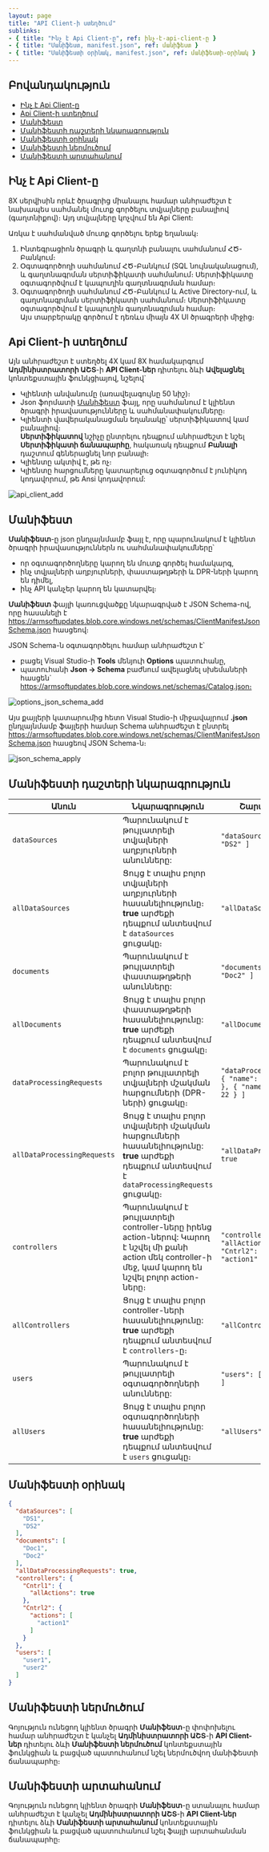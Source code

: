 ```yaml
---
layout: page
title: "API Client-ի ստեղծում" 
sublinks:
- { title: "Ինչ է Api Client-ը", ref: ինչ-է-api-client-ը }
- { title: "Մանիֆեստ, manifest.json", ref: մանիֆեստ }
- { title: "Մանիֆեստի օրինակ, manifest.json", ref: մանիֆեստի-օրինակ }
---
```


## Բովանդակություն

- [Ինչ է Api Client-ը](#ինչ-է-api-client-ը)
- [Api Client-ի ստեղծում](#api-client-ի-ստեղծում)
- [Մանիֆեստ](#մանիֆեստ)
- [Մանիֆեստի դաշտերի նկարագրություն](#մանիֆեստի-դաշտերի-նկարագրություն)
- [Մանիֆեստի օրինակ](#մանիֆեստի-օրինակ)
- [Մանիֆեստի ներմուծում](#մանիֆեստի-ներմուծում)
- [Մանիֆեստի արտահանում](#մանիֆեստի-արտահանում)

## Ինչ է Api Client-ը

8X սերվիսին որևէ ծրագրից միանալու համար անհրաժեշտ է նախապես սահմանել մուտք գործելու տվյալները բանալիով (գաղտնիքով)։
Այդ տվյալները կոչվում են Api Client։

Առկա է սահմանված մուտք գործելու երեք եղանակ։
1. Ինտեգրացիոն ծրագրի և գաղտնի բանալու սահմանում ՀԾ-Բանկում։
2. Օգտագործողի սահմանում ՀԾ-Բանկում (SQL նույնականացում), և գաղտնագրման սերտիֆիկատի սահմանում։
  Սերտիֆիկատը օգտագործվում է կապուղին գաղտնագրման համար։
3. Օգտագործողի սահմանում ՀԾ-Բանկում և Active Directory-ում, և գաղտնագրման սերտիֆիկատի սահմանում։
  Սերտիֆիկատը օգտագործվում է կապուղին գաղտնագրման համար։  
  Այս տարբերակը գործում է դեռևս միայն 4X UI ծրագրերի միջից։

## Api Client-ի ստեղծում

Այն անհրաժեշտ է ստեղծել 4X կամ 8X համակարգում **Ադմինիստրատորի ԱՇՏ**-ի **API Client-ներ** դիտելու ձևի **Ավելացնել** կոնտեքստային ֆունկցիայով, նշելով`
* Կլիենտի անվանումը (առավելագույնը 50 նիշ)։
* Json ֆորմատի [Մանիֆեստ](#Մանիֆեստ) ֆայլ, որը սահմանում է կլիենտ ծրագրի իրավասությունները և սահմանափակումները։
* Կլիենտի վավերականացման եղանակը՝ սերտիֆիկատով կամ բանալիով։  
  **Սերտիֆիկատով** նշիչը ընտրելու դեպքում անհրաժեշտ է նշել **Սերտիֆիկատի ճանապարհը**, հակառակ դեպքում **Բանալի** դաշտում գեներացնել նոր բանալի։
* Կլիենտը ակտիվ է, թե ոչ։
* Կլիենտը հարցումները կատարելուց օգտագործում է յունիկոդ կոդավորում, թե Ansi կոդավորում:

![api_client_add](../images/api_client_add.png)

## Մանիֆեստ 

**Մանիֆեստ**-ը json ընդլայնմամբ ֆայլ է, որը պարունակում է կլիենտ ծրագրի իրավասություններն ու սահմանափակումները՝ 
* որ օգտագործողները կարող են մուտք գործել համակարգ, 
* ինչ տվյալների աղբյուրների, փաստաթղթերի և DPR-ների կարող են դիմել,
* ինչ API կանչեր կարող են կատարվել։

**Մանիֆեստ** ֆայլի կառուցվածքը նկարագրված է JSON Schema-ով, որը հասանելի է https://armsoftupdates.blob.core.windows.net/schemas/ClientManifestJsonSchema.json հասցեով։

JSON Schema-ն օգտագործելու համար անհրաժեշտ է՝
* բացել Visual Studio-ի **Tools** մենյուի **Options** պատուհանը,
* պատուհանի **Json -> Schema** բաժնում ավելացնել սխեմաների հասցեն` https://armsoftupdates.blob.core.windows.net/schemas/Catalog.json։

![options_json_schema_add](../images/options_json_schema_add.png)

Այս քայլերի կատարումից հետո Visual Studio-ի միջավայրում **.json** ընդլայնմամբ ֆայլերի համար Schema անհրաժեշտ է ընտրել https://armsoftupdates.blob.core.windows.net/schemas/ClientManifestJsonSchema.json հասցեով JSON Schema-ն։

![json_schema_apply](../images/json_schema_apply.png)

## Մանիֆեստի դաշտերի նկարագրություն

| Անուն |  Նկարագրություն | Շարահյուսություն |
|--|--|--|
| `dataSources` | Պարունակում է թույլատրելի տվյալների աղբյուրների անունները: | `"dataSources": [ "DS1", "DS2" ]` |
| `allDataSources` | Ցույց է տալիս բոլոր տվյալների աղբյուրների հասանելիությունը։ **true** արժեքի դեպքում անտեսվում է `dataSources` ցուցակը։ | `"allDataSources": true` |
| `documents` | Պարունակում է թույլատրելի փաստաթղթերի անունները: | `"documents": [ "Doc1", "Doc2" ]` |
| `allDocuments` | Ցույց է տալիս բոլոր փաստաթղթերի հասանելիությունը: **true** արժեքի դեպքում անտեսվում է `documents` ցուցակը։ | `"allDocuments": true` |
| `dataProcessingRequests` | Պարունակում է բոլոր թույլատրելի տվյալների մշակման հարցումների (DPR-ների) ցուցակը։ | `"dataProcessingRequests": [ { "name": "Dpr1", "type": 21 }, { "name": "Dpr2", "type": 22 } ]` |
| `allDataProcessingRequests` | Ցույց է տալիս բոլոր տվյալների մշակման հարցումների հասանելիությունը: **true** արժեքի դեպքում անտեսվում է `dataProcessingRequests` ցուցակը։ | `"allDataProcessingRequests": true` |
| `controllers` | Պարունակում է թույլատրելի controller-ները իրենց action-ներով: Կարող է նշվել մի քանի action մեկ controller-ի մեջ, կամ կարող են նշվել բոլոր action-ները։ | `"controllers": { "Cntrl1": { "allActions": true }, "Cntrl2": { "actions": [ "action1" ] } }` |
| `allControllers` | Ցույց է տալիս բոլոր controller-ների հասանելիությունը: **true** արժեքի դեպքում անտեսվում է `controllers`-ը։ | `"allControllers": true` |
| `users` | Պարունակում է թույլատրելի օգտագործողների անունները: | `"users": [ "user1", "user2" ]` |
| `allUsers` | Ցույց է տալիս բոլոր օգտագործողների հասանելիությունը: **true** արժեքի դեպքում անտեսվում է `users` ցուցակը։ | `"allUsers": true` |

## Մանիֆեստի օրինակ

```json
{
  "dataSources": [
    "DS1",
    "DS2"
  ],
  "documents": [
    "Doc1",
    "Doc2"
  ],
  "allDataProcessingRequests": true,
  "controllers": {
    "Cntrl1": {
      "allActions": true
    },
    "Cntrl2": {
      "actions": [
        "action1"
      ]
    }
  },
  "users": [
    "user1",
    "user2"
  ]
}
```
## Մանիֆեստի ներմուծում

Գոյություն ունեցող կլիենտ ծրագրի **Մանիֆեստ**-ը փոփոխելու համար անհրաժեշտ է կանչել **Ադմինիստրատորի ԱՇՏ**-ի **API Client-ներ** դիտելու ձևի **Մանիֆեստի ներմուծում** կոնտեքստային ֆունկցիան և բացված պատուհանում նշել ներմուծվող մանիֆեստի ճանապարհը։

## Մանիֆեստի արտահանում

Գոյություն ունեցող կլիենտ ծրագրի **Մանիֆեստ**-ը ստանալու համար անհրաժեշտ է կանչել **Ադմինիստրատորի ԱՇՏ**-ի **API Client-ներ** դիտելու ձևի **Մանիֆեստի արտահանում** կոնտեքստային ֆունկցիան և բացված պատուհանում նշել ֆայլի արտահանման ճանապարհը։
